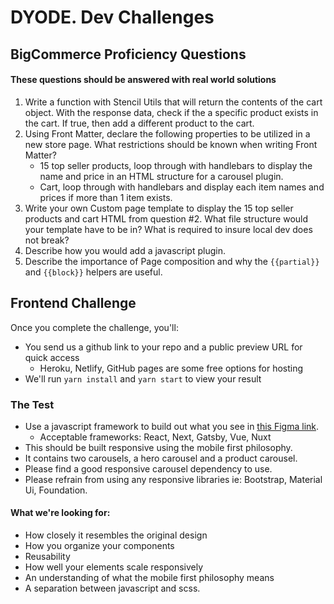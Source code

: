 # DYODE. Dev Challenges

## BigCommerce Proficiency Questions

#### These questions should be answered with real world solutions

1. Write a function with Stencil Utils that will return the contents of the cart object. With the response data, check if the a specific product exists in the cart. If true, then add a different product to the cart.
2. Using Front Matter, declare the following properties to be utilized in a new store page. What restrictions should be known when writing Front Matter?
   - 15 top seller products, loop through with handlebars to display the name and price in an HTML structure for a carousel plugin.
   - Cart, loop through with handlebars and display each item names and prices if more than 1 item exists.
3. Write your own Custom page template to display the 15 top seller products and cart HTML from question #2. What file structure would your template have to be in? What is required to insure local dev does not break?
4. Describe how you would add a javascript plugin.
5. Describe the importance of Page composition and why the `{{partial}}` and `{{block}}` helpers are useful.

## Frontend Challenge

Once you complete the challenge, you'll:

- You send us a github link to your repo and a public preview URL for quick access
  - Heroku, Netlify, GitHub pages are some free options for hosting
- We'll run `yarn install` and `yarn start` to view your result

### The Test

- Use a javascript framework to build out what you see in [this Figma link](https://www.figma.com/file/3LB4kjUhhXVN1cBU2QPIpu/DYODE-Developer-Test?node-id=0%3A1).
  - Acceptable frameworks: React, Next, Gatsby, Vue, Nuxt
- This should be built responsive using the mobile first philosophy.
- It contains two carousels, a hero carousel and a product carousel.
- Please find a good responsive carousel dependency to use.
- Please refrain from using any responsive libraries ie: Bootstrap, Material Ui, Foundation.

#### What we're looking for:

- How closely it resembles the original design
- How you organize your components
- Reusability
- How well your elements scale responsively
- An understanding of what the mobile first philosophy means
- A separation between javascript and scss.
